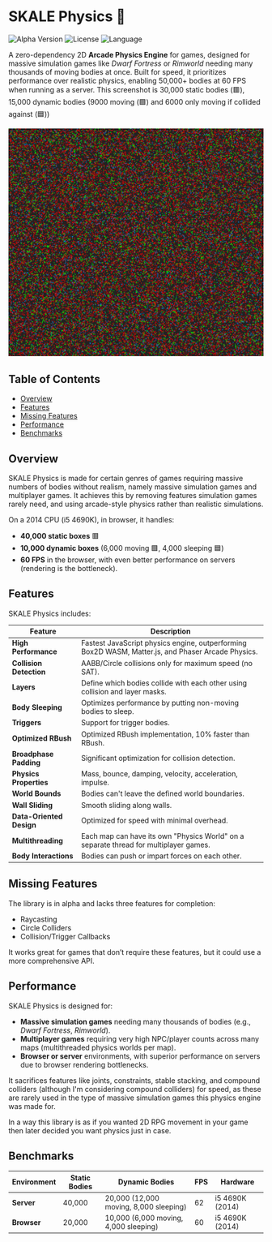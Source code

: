 # SKALE Physics 🚀

![Alpha Version](https://img.shields.io/badge/Version-Alpha-blue) ![License](https://img.shields.io/badge/License-MIT-green) ![Language](https://img.shields.io/badge/Language-JavaScript-yellow)

A zero-dependency 2D **Arcade Physics Engine** for games, designed for massive simulation games like *Dwarf Fortress* or *Rimworld* needing many thousands of moving bodies at once. Built for speed, it prioritizes performance over realistic physics, enabling 50,000+ bodies at 60 FPS when running as a server. This screenshot is 30,000 static bodies (🟥), 15,000 dynamic bodies (9000 moving (🟩) and 6000 only moving if collided against (🟦))

![SKALE Physics Demo](https://raw.githubusercontent.com/Gabriel-xyz/SKALE-Physics/main/demo/screenshot.jpg)

## Table of Contents
- [Overview](#overview)
- [Features](#features)
- [Missing Features](#missing-features)
- [Performance](#performance)
- [Benchmarks](#benchmarks)

## Overview
SKALE Physics is made for certain genres of games requiring massive numbers of bodies without realism, namely massive simulation games and multiplayer games. It achieves this by removing features simulation games rarely need, and using arcade-style physics rather than realistic simulations.

On a 2014 CPU (i5 4690K), in browser, it handles:
- **40,000 static boxes** 🟥
- **10,000 dynamic boxes** (6,000 moving 🟩, 4,000 sleeping 🟦)
- **60 FPS** in the browser, with even better performance on servers (rendering is the bottleneck).

## Features
SKALE Physics includes:

| Feature | Description |
|---------|-------------|
| **High Performance** | Fastest JavaScript physics engine, outperforming Box2D WASM, Matter.js, and Phaser Arcade Physics. |
| **Collision Detection** | AABB/Circle collisions only for maximum speed (no SAT). |
| **Layers** | Define which bodies collide with each other using collision and layer masks. |
| **Body Sleeping** | Optimizes performance by putting non-moving bodies to sleep. |
| **Triggers** | Support for trigger bodies. |
| **Optimized RBush** | Optimized RBush implementation, 10% faster than RBush. |
| **Broadphase Padding** | Significant optimization for collision detection. |
| **Physics Properties** | Mass, bounce, damping, velocity, acceleration, impulse. |
| **World Bounds** | Bodies can't leave the defined world boundaries. |
| **Wall Sliding** | Smooth sliding along walls. |
| **Data-Oriented Design** | Optimized for speed with minimal overhead. |
| **Multithreading** | Each map can have its own "Physics World" on a separate thread for multiplayer games. |
| **Body Interactions** | Bodies can push or impart forces on each other. |

## Missing Features
The library is in alpha and lacks three features for completion:
- Raycasting
- Circle Colliders
- Collision/Trigger Callbacks

It works great for games that don’t require these features, but it could use a more comprehensive API.

## Performance
SKALE Physics is designed for:
- **Massive simulation games** needing many thousands of bodies (e.g., *Dwarf Fortress*, *Rimworld*).
- **Multiplayer games** requiring very high NPC/player counts across many maps (multithreaded physics worlds per map).
- **Browser or server** environments, with superior performance on servers due to browser rendering bottlenecks.

It sacrifices features like joints, constraints, stable stacking, and compound colliders (although I'm considering compound colliders) for speed, as these are rarely used in the type of massive simulation games this physics engine was made for.

In a way this library is as if you wanted 2D RPG movement in your game then later decided you want physics just in case.

## Benchmarks
| Environment | Static Bodies | Dynamic Bodies | FPS | Hardware |
|-------------|---------------|----------------|-----|----------|
| **Server**  | 40,000        | 20,000 (12,000 moving, 8,000 sleeping) | 62  | i5 4690K (2014) |
| **Browser** | 20,000        | 10,000 (6,000 moving, 4,000 sleeping) | 60  | i5 4690K (2014) |